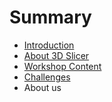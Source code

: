 # Summary

* [Introduction](README.md)
* [About 3D Slicer](gitbooksintro.md)
* [Workshop Content](content/workshop_content.md)
* [Challenges](content/section2.md)
* About us


